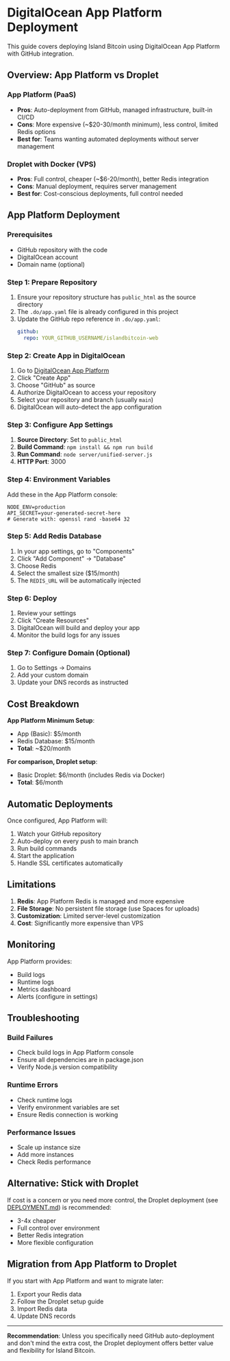 # DigitalOcean App Platform Deployment

This guide covers deploying Island Bitcoin using DigitalOcean App Platform with GitHub integration.

## Overview: App Platform vs Droplet

### App Platform (PaaS)
- **Pros**: Auto-deployment from GitHub, managed infrastructure, built-in CI/CD
- **Cons**: More expensive (~$20-30/month minimum), less control, limited Redis options
- **Best for**: Teams wanting automated deployments without server management

### Droplet with Docker (VPS)
- **Pros**: Full control, cheaper (~$6-20/month), better Redis integration
- **Cons**: Manual deployment, requires server management
- **Best for**: Cost-conscious deployments, full control needed

## App Platform Deployment

### Prerequisites
- GitHub repository with the code
- DigitalOcean account
- Domain name (optional)

### Step 1: Prepare Repository

1. Ensure your repository structure has `public_html` as the source directory
2. The `.do/app.yaml` file is already configured in this project
3. Update the GitHub repo reference in `.do/app.yaml`:
   ```yaml
   github:
     repo: YOUR_GITHUB_USERNAME/islandbitcoin-web
   ```

### Step 2: Create App in DigitalOcean

1. Go to [DigitalOcean App Platform](https://cloud.digitalocean.com/apps)
2. Click "Create App"
3. Choose "GitHub" as source
4. Authorize DigitalOcean to access your repository
5. Select your repository and branch (usually `main`)
6. DigitalOcean will auto-detect the app configuration

### Step 3: Configure App Settings

1. **Source Directory**: Set to `public_html`
2. **Build Command**: `npm install && npm run build`
3. **Run Command**: `node server/unified-server.js`
4. **HTTP Port**: 3000

### Step 4: Environment Variables

Add these in the App Platform console:

```env
NODE_ENV=production
API_SECRET=your-generated-secret-here
# Generate with: openssl rand -base64 32
```

### Step 5: Add Redis Database

1. In your app settings, go to "Components"
2. Click "Add Component" → "Database"
3. Choose Redis
4. Select the smallest size ($15/month)
5. The `REDIS_URL` will be automatically injected

### Step 6: Deploy

1. Review your settings
2. Click "Create Resources"
3. DigitalOcean will build and deploy your app
4. Monitor the build logs for any issues

### Step 7: Configure Domain (Optional)

1. Go to Settings → Domains
2. Add your custom domain
3. Update your DNS records as instructed

## Cost Breakdown

**App Platform Minimum Setup**:
- App (Basic): $5/month
- Redis Database: $15/month
- **Total**: ~$20/month

**For comparison, Droplet setup**:
- Basic Droplet: $6/month (includes Redis via Docker)
- **Total**: $6/month

## Automatic Deployments

Once configured, App Platform will:
1. Watch your GitHub repository
2. Auto-deploy on every push to main branch
3. Run build commands
4. Start the application
5. Handle SSL certificates automatically

## Limitations

1. **Redis**: App Platform Redis is managed and more expensive
2. **File Storage**: No persistent file storage (use Spaces for uploads)
3. **Customization**: Limited server-level customization
4. **Cost**: Significantly more expensive than VPS

## Monitoring

App Platform provides:
- Build logs
- Runtime logs
- Metrics dashboard
- Alerts (configure in settings)

## Troubleshooting

### Build Failures
- Check build logs in App Platform console
- Ensure all dependencies are in package.json
- Verify Node.js version compatibility

### Runtime Errors
- Check runtime logs
- Verify environment variables are set
- Ensure Redis connection is working

### Performance Issues
- Scale up instance size
- Add more instances
- Check Redis performance

## Alternative: Stick with Droplet

If cost is a concern or you need more control, the Droplet deployment (see [DEPLOYMENT.md](./DEPLOYMENT.md)) is recommended:
- 3-4x cheaper
- Full control over environment
- Better Redis integration
- More flexible configuration

## Migration from App Platform to Droplet

If you start with App Platform and want to migrate later:
1. Export your Redis data
2. Follow the Droplet setup guide
3. Import Redis data
4. Update DNS records

---

**Recommendation**: Unless you specifically need GitHub auto-deployment and don't mind the extra cost, the Droplet deployment offers better value and flexibility for Island Bitcoin.